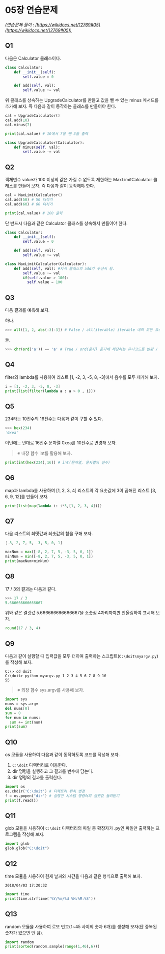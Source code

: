 # 05장 연습문제

_(연습문제 풀이 : [https://wikidocs.net/12769#05](https://wikidocs.net/12769#05))_

## Q1

다음은 Calculator 클래스이다.

```python
class Calculator:
    def __init__(self):
        self.value = 0

    def add(self, val):
        self.value += val
```

위 클래스를 상속하는 UpgradeCalculator를 만들고 값을 뺄 수 있는 minus 메서드를 추가해 보자. 즉 다음과 같이 동작하는 클래스를 만들어야 한다.

```python
cal = UpgradeCalculator()
cal.add(10)
cal.minus(7)

print(cal.value) # 10에서 7을 뺀 3을 출력
```

```python
class UpgradeCalculator(Calculator):
    def minus(self, val):
        self.value -= val
```

## Q2

객체변수 value가 100 이상의 값은 가질 수 없도록 제한하는 MaxLimitCalculator 클래스를 만들어 보자. 즉 다음과 같이 동작해야 한다.

```python
cal = MaxLimitCalculator()
cal.add(50) # 50 더하기
cal.add(60) # 60 더하기

print(cal.value) # 100 출력
```

단 반드시 다음과 같은 Calculator 클래스를 상속해서 만들어야 한다.

```python
class Calculator:
    def __init__(self):
        self.value = 0

    def add(self, val):
        self.value += val
```

```python
class MaxLimitCalculator(Calculator):
    def add(self, val): #자식 클래스의 add가 우선시 됨.
        self.value += val
        if(self.value > 100):
          self.value = 100
```

## Q3

다음 결과를 예측해 보자.

하나.

```python
>>> all([1, 2, abs(-3)-3]) # False / all(iterable) iterable 내의 모든 요소가 참이거나 비어 있다면 True, 그외의 경우 False를 반환
```

둘.

```python
>>> chr(ord('a')) == 'a' # True / ord(문자) 문자에 해당하는 유니코드를 반환 / chr(정수) 정수에 해당하는 유니코드 문자를 반환
```

## Q4

filter와 lambda를 사용하여 리스트 [1, -2, 3, -5, 8, -3]에서 음수를 모두 제거해 보자.

```python
i = [1, -2, 3, -5, 8, -3]
print(list(filter(lambda a : a > 0 , i)))
```

## Q5

234라는 10진수의 16진수는 다음과 같이 구할 수 있다.

```python
>>> hex(234)
'0xea'
```

이번에는 반대로 16진수 문자열 0xea를 10진수로 변경해 보자.

> ※ 내장 함수 int를 활용해 보자.

```python
print(int(hex(234),16)) # int(문자열, 문자열의 진수)
```

## Q6

map과 lambda를 사용하여 [1, 2, 3, 4] 리스트의 각 요솟값에 3이 곱해진 리스트 [3, 6, 9, 12]를 만들어 보자.

```python
print(list(map(lambda i: i*3,[1, 2, 3, 4])))
```

## Q7

다음 리스트의 최댓값과 최솟값의 합을 구해 보자.

```python
[-8, 2, 7, 5, -3, 5, 0, 1]
```

```python
maxNum = max([-8, 2, 7, 5, -3, 5, 0, 1])
minNum = min([-8, 2, 7, 5, -3, 5, 0, 1])
print(maxNum+minNum)
```

## Q8

17 / 3의 결과는 다음과 같다.

```python
>>> 17 / 3
5.666666666666667
```

위와 같은 결괏값 5.666666666666667을 소숫점 4자리까지만 반올림하여 표시해 보자.

```python
round(17 / 3, 4)
```

## Q9

다음과 같이 실행할 때 입력값을 모두 더하여 출력하는 스크립트(`C:\doit\myargv.py`)를 작성해 보자.

```
C:\> cd doit
C:\doit> python myargv.py 1 2 3 4 5 6 7 8 9 10
55
```

> ※ 외장 함수 sys.argv를 사용해 보자.

```python
import sys
nums = sys.argv
del nums[0]
sum = 0
for num in nums:
  sum += int(num)
print(sum)
```

## Q10

os 모듈을 사용하여 다음과 같이 동작하도록 코드를 작성해 보자.

1. `C:\doit` 디렉터리로 이동한다.
2. dir 명령을 실행하고 그 결과를 변수에 담는다.
3. dir 명령의 결과를 출력한다.

```python
import os
os.chdir('C:\doit') # 디렉토리 위치 변경
f = os.popen("dir") # 실행한 시스템 명령어의 결괏값 돌려받기
print(f.read())
```

## Q11

glob 모듈을 사용하여 `C:\doit` 디렉터리의 파일 중 확장자가 .py인 파일만 출력하는 프로그램을 작성해 보자.

```python
import glob
glob.glob("C:\doit")

```

## Q12

time 모듈을 사용하여 현재 날짜와 시간을 다음과 같은 형식으로 출력해 보자.

```
2018/04/03 17:20:32
```

```python
import time
print(time.strftime('%Y/%m/%d %H:%M:%S'))
```

## Q13

random 모듈을 사용하여 로또 번호(1~45 사이의 숫자 6개)를 생성해 보자(단 중복된 숫자가 있으면 안 됨).

```python
import random
print(sorted(random.sample(range(1,46),6)))
```
